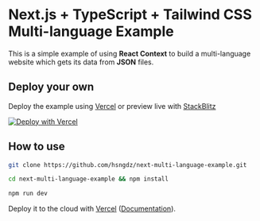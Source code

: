 # Next.js + TypeScript + Tailwind CSS Multi-language Example

This is a simple example of using **React Context** to build a multi-language website which gets its data from **JSON** files.

## Deploy your own

Deploy the example using [Vercel](https://vercel.com?utm_source=github&utm_medium=readme) or preview live with [StackBlitz](https://stackblitz.com/github/hsngdz/next-multi-language-example)

[![Deploy with Vercel](https://vercel.com/button)](https://vercel.com/new/git/external?repository-url=github.com/hsngdz/next-multi-language-example&project-name=next-multi-language-example&repository-name=next-multi-language-example)

## How to use

```bash
git clone https://github.com/hsngdz/next-multi-language-example.git
```

```bash
cd next-multi-language-example && npm install
```

```bash
npm run dev
```

Deploy it to the cloud with [Vercel](https://vercel.com/new?utm_source=github&utm_medium=readme) ([Documentation](https://nextjs.org/docs/deployment)).
